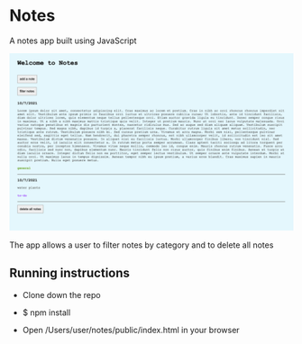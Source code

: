 # Notes

A notes app built using JavaScript

![A sample notes page with lorem ipsum text under the general tag and water plants under the to-do tag](/public/css/notes.png?raw=true)

The app allows a user to filter notes by category and to delete all notes

## Running instructions

- Clone down the repo

- $ npm install

- Open /Users/user/notes/public/index.html in your browser

